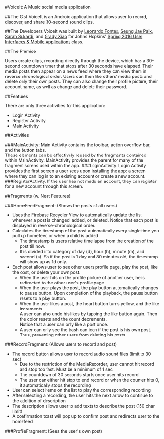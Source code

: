 #VoiceIt: A Music social media application

##The Gist
VoiceIt is an Android application that allows user to record, discover, and share 30-second sound clips.

##The Developers
VoiceIt was built by <a href="https://github.com/leofontes">Leonardo Fontes</a>, <a href="https://github.com/sjp511">Seung Jae Paik</a>,
<a href="https://github.com/smsukardi"> Sarah Sukardi</a>, and <a href="https://github.com/mebius5">Grady Xiao</a> for Johns Hopkins' <a href="http://www.cs.jhu.edu/~joanne/cs250/">Spring 2016 User Interfaces & Mobile Applications</a> class.

##The Premise

Users create clips, recording directly through the device, which has a 30-second countdown timer that stops after 30 seconds have elapsed.
Their media posts then appear on a news feed where they can view them in reverse chronological order.
Users can then like others' media posts and delete only their own posts. They can also change their profile picture, their account name, as well as change and delete their password.

##Features

There are only three activities for this application:
<ul>
  <li> Login Activity
  <li> Register Activity
  <li> Main Activity
</ul>
##Activities

###MainActivity:
Main Activity contains the toolbar, action overflow bar, and the button tabs. <br>
These elements can be effectively reused by the fragments contained within MainActivity.
MainActivity provides the parent for many of the fragment screns used within the app.
###LoginActivity:
Login Activity provides the first screen a user sees upon installing the app: a screen where they can log in to an existing account
or create a new account.
###RegisterActivity:
If the user has not made an account, they can register for a new account through this screen.

##Fragments (w. Neat Features)

###HomeFeedFragment: (Shows the posts of all users)
<ul>
  <li> Uses the Firebase Recycler View to automatically update the list whenever a post is changed, added, or deleted. Notice that each post is displayed in reverse-chronological order.
  <li> Calculates the timestamp of the post automatically every single time you pull up homefeed or when a child is added
    <ul>
      <li>The timestamp is users relative time lapse from the creation of the post till now.
      <li>It is divided into category of day (d), hour (h), minute (m), and second (s).
      So if the post is 1 day and 80 minutes old, the timestamp will show up as 1d only.
    </ul>
  <li> Each post allows user to see other users profile page, play the post, like the opst, or delete your own post.
    <ul>
      <li> When the user hits on the profile picture of another user, he is redirected to the other user's profile page.
      <li> When the user plays the post, the play button automatically changes to pause button.
      Upon completion of the playback, the pause button resets to a play button. 
      <li> When the user likes a post, the heart button turns yellow, and the like increments. <br>
      A user can also undo his likes by tapping the like button again. Then the color resets and the count decrements. <br>
      Notice that a user can only like a post once. <br>
      <li> A user can only see the trash can icon if the post is his own post. Thus, preventing other users from deleting his posts.
    </ul>
</ul>

###RecordFragment: (Allows users to record and post)
<ul>
  <li> The record button allows user to record audio sound files (limit to 30 sec)
    <ul>
      <li> Due to the restriction of the MediaRecorder, user cannot hit record and stop too fast. Must be a minimum of 1 sec
      <li> The countdown of 30 seconds starts once user hits record
      <li> The user can either hit stop to end record or when the counter hits 0, it automatically stops the recording
    </ul>
  <li> User can select items on the list to play the corresponding recording
  <li> After selecting a recording, the user hits the next arrow to continue to the addition of description
  <li> The description allows user to add texts to describe the post (150 char limit)
  <li> A confirmation toast will pop up to confirm post and redirects user to the homefeed
</ul>

###ProfileFragment: (Sees the user's own post)
